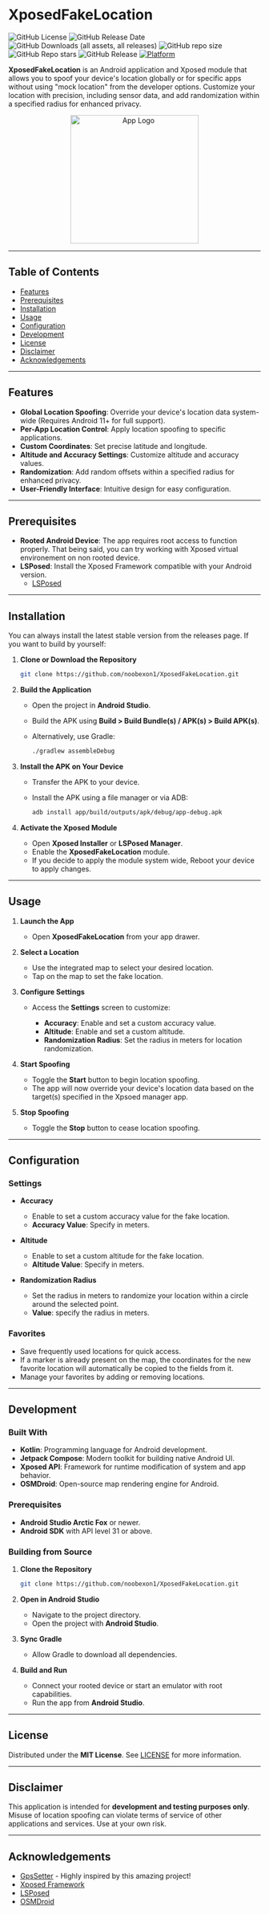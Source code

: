 # **XposedFakeLocation**

![GitHub License](https://img.shields.io/github/license/noobexon1/XposedFakeLocation?color=blue)
![GitHub Release Date](https://img.shields.io/github/release-date/noobexon1/XposedFakeLocation?color=violet)
![GitHub Downloads (all assets, all releases)](https://img.shields.io/github/downloads/noobexon1/XposedFakeLocation/total)
![GitHub repo size](https://img.shields.io/github/repo-size/noobexon1/XposedFakeLocation)
![GitHub Repo stars](https://img.shields.io/github/stars/noobexon1/XposedFakeLocation)
![GitHub Release](https://img.shields.io/github/v/release/noobexon1/XposedFakeLocation?color=red)
[![Platform](https://img.shields.io/badge/platform-Android-green.svg)]()

**XposedFakeLocation** is an Android application and Xposed module that allows you to spoof your device's location globally or for specific apps without using "mock location" from the developer options. Customize your location with precision, including sensor data, and add randomization within a specified radius for enhanced privacy.


<div align="center">
    <img src="images/xposedfakelocation.webp" alt="App Logo" width="256" />
</div>


---

## **Table of Contents**

- [Features](#features)
- [Prerequisites](#prerequisites)
- [Installation](#installation)
- [Usage](#usage)
- [Configuration](#configuration)
- [Development](#development)
- [License](#license)
- [Disclaimer](#disclaimer)
- [Acknowledgements](#acknowledgements)

---

## **Features**

- **Global Location Spoofing**: Override your device's location data system-wide (Requires Android 11+ for full support).
- **Per-App Location Control**: Apply location spoofing to specific applications.
- **Custom Coordinates**: Set precise latitude and longitude.
- **Altitude and Accuracy Settings**: Customize altitude and accuracy values.
- **Randomization**: Add random offsets within a specified radius for enhanced privacy.
- **User-Friendly Interface**: Intuitive design for easy configuration.

---

## **Prerequisites**

- **Rooted Android Device**: The app requires root access to function properly. That being said, you can try working with Xposed virtual environement on non rooted device.
- **LSPosed**: Install the Xposed Framework compatible with your Android version.
  - [LSPosed](https://github.com/LSPosed/LSPosed)

---

## **Installation**

You can always install the latest stable version from the releases page. If you want to build by yourself:

1. **Clone or Download the Repository**

   ```bash
   git clone https://github.com/noobexon1/XposedFakeLocation.git
   ```

2. **Build the Application**

   - Open the project in **Android Studio**.
   - Build the APK using **Build > Build Bundle(s) / APK(s) > Build APK(s)**.
   - Alternatively, use Gradle:

     ```bash
     ./gradlew assembleDebug
     ```

3. **Install the APK on Your Device**

   - Transfer the APK to your device.
   - Install the APK using a file manager or via ADB:

     ```bash
     adb install app/build/outputs/apk/debug/app-debug.apk
     ```

4. **Activate the Xposed Module**

   - Open **Xposed Installer** or **LSPosed Manager**.
   - Enable the **XposedFakeLocation** module.
   - If you decide to apply the module system wide, Reboot your device to apply changes.

---

## **Usage**

1. **Launch the App**

   - Open **XposedFakeLocation** from your app drawer.

2. **Select a Location**

   - Use the integrated map to select your desired location.
   - Tap on the map to set the fake location.

3. **Configure Settings**

   - Access the **Settings** screen to customize:

     - **Accuracy**: Enable and set a custom accuracy value.
     - **Altitude**: Enable and set a custom altitude.
     - **Randomization Radius**: Set the radius in meters for location randomization.

4. **Start Spoofing**

   - Toggle the **Start** button to begin location spoofing.
   - The app will now override your device's location data based on the target(s) specified in the Xpsoed manager app.

5. **Stop Spoofing**

   - Toggle the **Stop** button to cease location spoofing.

---

## **Configuration**

### **Settings**

- **Accuracy**

  - Enable to set a custom accuracy value for the fake location.
  - **Accuracy Value**: Specify in meters.

- **Altitude**

  - Enable to set a custom altitude for the fake location.
  - **Altitude Value**: Specify in meters.

- **Randomization Radius**

  - Set the radius in meters to randomize your location within a circle around the selected point.
  - **Value**: specify the radius in meters.

### **Favorites**

- Save frequently used locations for quick access.
- If a marker is already present on the map, the coordinates for the new favorite location will automatically be copied to the fields from it.
- Manage your favorites by adding or removing locations.

---

## **Development**

### **Built With**

- **Kotlin**: Programming language for Android development.
- **Jetpack Compose**: Modern toolkit for building native Android UI.
- **Xposed API**: Framework for runtime modification of system and app behavior.
- **OSMDroid**: Open-source map rendering engine for Android.

### **Prerequisites**

- **Android Studio Arctic Fox** or newer.
- **Android SDK** with API level 31 or above.

### **Building from Source**

1. **Clone the Repository**

   ```bash
   git clone https://github.com/noobexon1/XposedFakeLocation.git
   ```

2. **Open in Android Studio**

   - Navigate to the project directory.
   - Open the project with **Android Studio**.

3. **Sync Gradle**

   - Allow Gradle to download all dependencies.

4. **Build and Run**

   - Connect your rooted device or start an emulator with root capabilities.
   - Run the app from **Android Studio**.

---

## **License**

Distributed under the **MIT License**. See [LICENSE](LICENSE) for more information.

---

## **Disclaimer**

This application is intended for **development and testing purposes only**. Misuse of location spoofing can violate terms of service of other applications and services. Use at your own risk.

---

## **Acknowledgements**

- [GpsSetter](https://github.com/Android1500/GpsSetter) - Highly inspired by this amazing project!
- [Xposed Framework](https://repo.xposed.info/) 
- [LSPosed](https://github.com/LSPosed/LSPosed)
- [OSMDroid](https://github.com/osmdroid/osmdroid) 


